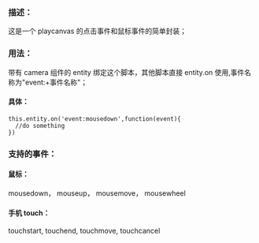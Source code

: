 ### 描述：

这是一个 playcanvas 的点击事件和鼠标事件的简单封装；

### 用法：

带有 camera 组件的 entity 绑定这个脚本，其他脚本直接 entity.on 使用,事件名称为"event:+事件名称"；

#### 具体：

```
this.entity.on('event:mousedown',function(event){
  //do something
})
```

### 支持的事件：

#### 鼠标：

mousedown， mouseup， mousemove， mousewheel

#### 手机 touch：

touchstart, touchend, touchmove, touchcancel
